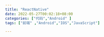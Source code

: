 ```yaml
---
title: "ReactNative"
date: 2022-05-27T00:02:18+08:00
categories: ["代码","Android" ]
tags: ["前端" ,"Android","IOS","JavaScript"]

---
```


